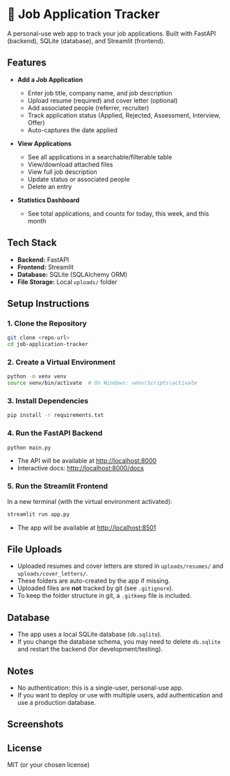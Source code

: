 # 📝 Job Application Tracker

A personal-use web app to track your job applications. Built with FastAPI (backend), SQLite (database), and Streamlit (frontend).

## Features

- **Add a Job Application**
  - Enter job title, company name, and job description
  - Upload resume (required) and cover letter (optional)
  - Add associated people (referrer, recruiter)
  - Track application status (Applied, Rejected, Assessment, Interview, Offer)
  - Auto-captures the date applied

- **View Applications**
  - See all applications in a searchable/filterable table
  - View/download attached files
  - View full job description
  - Update status or associated people
  - Delete an entry

- **Statistics Dashboard**
  - See total applications, and counts for today, this week, and this month

## Tech Stack
- **Backend:** FastAPI
- **Frontend:** Streamlit
- **Database:** SQLite (SQLAlchemy ORM)
- **File Storage:** Local `uploads/` folder

## Setup Instructions

### 1. Clone the Repository
```bash
git clone <repo-url>
cd job-application-tracker
```

### 2. Create a Virtual Environment
```bash
python -m venv venv
source venv/bin/activate  # On Windows: venv\Scripts\activate
```

### 3. Install Dependencies
```bash
pip install -r requirements.txt
```

### 4. Run the FastAPI Backend
```bash
python main.py
```
- The API will be available at [http://localhost:8000](http://localhost:8000)
- Interactive docs: [http://localhost:8000/docs](http://localhost:8000/docs)

### 5. Run the Streamlit Frontend
In a new terminal (with the virtual environment activated):
```bash
streamlit run app.py
```
- The app will be available at [http://localhost:8501](http://localhost:8501)

## File Uploads
- Uploaded resumes and cover letters are stored in `uploads/resumes/` and `uploads/cover_letters/`.
- These folders are auto-created by the app if missing.
- Uploaded files are **not** tracked by git (see `.gitignore`).
- To keep the folder structure in git, a `.gitkeep` file is included.

## Database
- The app uses a local SQLite database (`db.sqlite`).
- If you change the database schema, you may need to delete `db.sqlite` and restart the backend (for development/testing).

## Notes
- No authentication: this is a single-user, personal-use app.
- If you want to deploy or use with multiple users, add authentication and use a production database.

## Screenshots


## License
MIT (or your chosen license)
